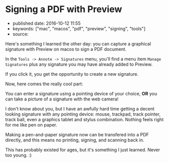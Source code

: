 # Signing a PDF with Preview

- published date: 2016-10-12 11:55
- keywords: ["mac", "macos", "pdf", "preview", "signing", "tools"]
- source: 



Here's something I learned the other day: you can capture a graphical signature with Preview on macos to sign a PDF document.

In the `Tools -> Annote -> Signatures` menu, you'll find a menu
item `Manage Signatures` plus any signature you may have already added
to Preview.

If you click it, you get the opportunity to create a new signature.

Now, here comes the really cool part:

You can enter a signature using a pointing device of your choice,
**OR** you can take a picture of a signature with the web camera!

I don't know about you, but I have an awfully hard time getting a
decent looking signature with any pointing device: mouse, trackpad,
track pointer, track ball, even a graphics tablet and stylus
combination. Nothing feels right for me like pen on paper.

Making a pen-and-paper signature now can be transfered into a PDF
directly, and this means no printing, signing, and scanning back in.

This has probably existed for ages, but it's something I just
learned. Never too young. :)
